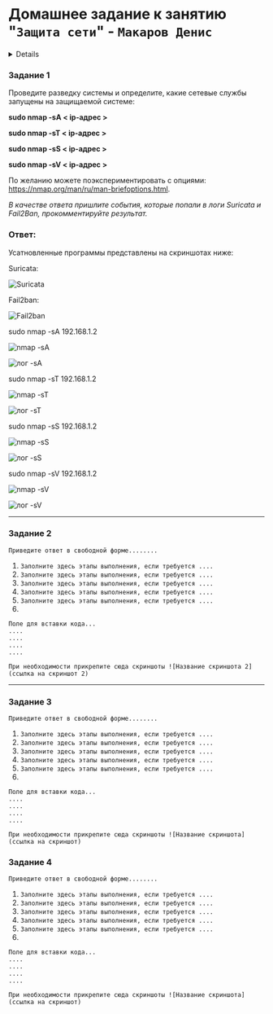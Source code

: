 # Домашнее задание к занятию "`Защита сети`" - `Макаров Денис`

<details>
### Инструкция по выполнению домашнего задания

   1. Сделайте `fork` данного репозитория к себе в Github и переименуйте его по названию или номеру занятия, например, https://github.com/имя-вашего-репозитория/git-hw или  https://github.com/имя-вашего-репозитория/7-1-ansible-hw).
   2. Выполните клонирование данного репозитория к себе на ПК с помощью команды `git clone`.
   3. Выполните домашнее задание и заполните у себя локально этот файл README.md:
      - впишите вверху название занятия и вашу фамилию и имя
      - в каждом задании добавьте решение в требуемом виде (текст/код/скриншоты/ссылка)
      - для корректного добавления скриншотов воспользуйтесь [инструкцией "Как вставить скриншот в шаблон с решением](https://github.com/netology-code/sys-pattern-homework/blob/main/screen-instruction.md)
      - при оформлении используйте возможности языка разметки md (коротко об этом можно посмотреть в [инструкции  по MarkDown](https://github.com/netology-code/sys-pattern-homework/blob/main/md-instruction.md))
   4. После завершения работы над домашним заданием сделайте коммит (`git commit -m "comment"`) и отправьте его на Github (`git push origin`);
   5. Для проверки домашнего задания преподавателем в личном кабинете прикрепите и отправьте ссылку на решение в виде md-файла в вашем Github.
   6. Любые вопросы по выполнению заданий спрашивайте в чате учебной группы и/или в разделе “Вопросы по заданию” в личном кабинете.
   
Желаем успехов в выполнении домашнего задания!
   
### Дополнительные материалы, которые могут быть полезны для выполнения задания

1. [Руководство по оформлению Markdown файлов](https://gist.github.com/Jekins/2bf2d0638163f1294637#Code)
</details>


### Задание 1
Проведите разведку системы и определите, какие сетевые службы запущены на защищаемой системе:

**sudo nmap -sA < ip-адрес >**

**sudo nmap -sT < ip-адрес >**

**sudo nmap -sS < ip-адрес >**

**sudo nmap -sV < ip-адрес >**

По желанию можете поэкспериментировать с опциями: https://nmap.org/man/ru/man-briefoptions.html.


*В качестве ответа пришлите события, которые попали в логи Suricata и Fail2Ban, прокомментируйте результат.*

### Ответ:
Усатновленные программы представлены на скриншотах ниже:

Suricata:

![Suricata](https://github.com/Makarov-Denis/12_03-Network_protection/assets/148921246/b8ac7a46-396a-4bfa-8eaf-e83bfe584345)

Fail2ban:

![Fail2ban](https://github.com/Makarov-Denis/12_03-Network_protection/assets/148921246/e24f4a85-a68e-4c82-8b20-8b2f5d53491f)

sudo nmap -sA 192.168.1.2

![nmap -sA](https://github.com/Makarov-Denis/12_03-Network_protection/assets/148921246/3c90eea7-b9c2-4ec2-8f0a-8a4f45e1a655)

![лог -sA](https://github.com/Makarov-Denis/12_03-Network_protection/assets/148921246/67af0de6-3fee-4d42-b144-d44ff13e4f30)

sudo nmap -sT 192.168.1.2

![nmap -sT](https://github.com/Makarov-Denis/12_03-Network_protection/assets/148921246/327611e3-9235-4bee-ab42-0c1e3580e582)

![лог -sT](https://github.com/Makarov-Denis/12_03-Network_protection/assets/148921246/50e866c6-7d5f-45e9-a248-e553a46263b4)

sudo nmap -sS 192.168.1.2

![nmap -sS](https://github.com/Makarov-Denis/12_03-Network_protection/assets/148921246/b77c5688-e8b3-4be4-a08b-48a71a82f3ea)

![лог -sS](https://github.com/Makarov-Denis/12_03-Network_protection/assets/148921246/42deec5b-97cd-4eb4-ad5c-bb134273c183)

sudo nmap -sV 192.168.1.2

![nmap -sV](https://github.com/Makarov-Denis/12_03-Network_protection/assets/148921246/14b6d769-0476-4ebb-b6a3-8aa9439d2e6b)


![лог -sV](https://github.com/Makarov-Denis/12_03-Network_protection/assets/148921246/513a4e17-cf39-4625-8921-da68ddfed16b)

---

### Задание 2

`Приведите ответ в свободной форме........`

1. `Заполните здесь этапы выполнения, если требуется ....`
2. `Заполните здесь этапы выполнения, если требуется ....`
3. `Заполните здесь этапы выполнения, если требуется ....`
4. `Заполните здесь этапы выполнения, если требуется ....`
5. `Заполните здесь этапы выполнения, если требуется ....`
6. 

```
Поле для вставки кода...
....
....
....
....
```

`При необходимости прикрепитe сюда скриншоты
![Название скриншота 2](ссылка на скриншот 2)`


---

### Задание 3

`Приведите ответ в свободной форме........`

1. `Заполните здесь этапы выполнения, если требуется ....`
2. `Заполните здесь этапы выполнения, если требуется ....`
3. `Заполните здесь этапы выполнения, если требуется ....`
4. `Заполните здесь этапы выполнения, если требуется ....`
5. `Заполните здесь этапы выполнения, если требуется ....`
6. 

```
Поле для вставки кода...
....
....
....
....
```

`При необходимости прикрепитe сюда скриншоты
![Название скриншота](ссылка на скриншот)`

### Задание 4

`Приведите ответ в свободной форме........`

1. `Заполните здесь этапы выполнения, если требуется ....`
2. `Заполните здесь этапы выполнения, если требуется ....`
3. `Заполните здесь этапы выполнения, если требуется ....`
4. `Заполните здесь этапы выполнения, если требуется ....`
5. `Заполните здесь этапы выполнения, если требуется ....`
6. 

```
Поле для вставки кода...
....
....
....
....
```

`При необходимости прикрепитe сюда скриншоты
![Название скриншота](ссылка на скриншот)`
